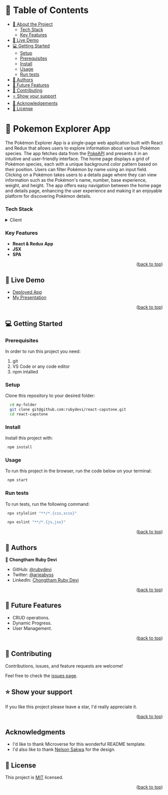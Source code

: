<!-- TABLE OF CONTENTS -->

# 📗 Table of Contents

- [📖 About the Project](#about-project)
    - [Tech Stack](#tech-stack)
    - [Key Features](#key-features)
- [🚀 Live Demo](#live-demo)
- [💻 Getting Started](#getting-started)
  - [Setup](#setup)
  - [Prerequisites](#prerequisites)
  - [Install](#install)
  - [Usage](#usage)
  - [Run tests](#run-tests)
- [👥 Authors](#authors)
- [🔭 Future Features](#future-features)
- [🤝 Contributing](#contributing)
- [⭐️ Show your support](#support)
- [🙏 Acknowledgements](#acknowledgements)
- [📝 License](#license)

# 📖 Pokemon Explorer App <a name="about-project"></a>

The Pokémon Explorer App is a single-page web application built with React and Redux that allows users to explore information about various Pokémon species. The app fetches data from the [PokeAPI](https://pokeapi.co/api/v2/pokemon?limit=151) and presents it in an intuitive and user-friendly interface. The home page displays a grid of Pokémon species, each with a unique background color pattern based on their position. Users can filter Pokémon by name using an input field. Clicking on a Pokémon takes users to a details page where they can view information such as the Pokémon's name, number, base experience, weight, and height. The app offers easy navigation between the home page and details page, enhancing the user experience and making it an enjoyable platform for discovering Pokémon details.

### Tech Stack <a name="tech-stack"></a>

<details>
  <summary>Client</summary>
  <ul>
    <li>HTML and CSS</li>
    <li>JavaScript</li>
    <li>React & Redux</li>
  </ul>
</details>

<!-- Features -->

### Key Features <a name="key-features"></a>

- **React & Redux App**
- **JSX**
- **SPA**

<p align="right">(<a href="#readme-top">back to top</a>)</p>

<!-- LIVE DEMO -->

## 🚀 Live Demo <a name="live-demo"></a>

- [Deployed App](https://64d4b5318f95a40008a1d353--rainbow-sherbet-144aa6.netlify.app/)
- [My Presentation](https://drive.google.com/file/d/1iiHlb0XE2IHCMOTJJik9v_qM8aftwXRG/view?usp=sharing)

<p align="right">(<a href="#readme-top">back to top</a>)</p>

<!-- GETTING STARTED -->

## 💻 Getting Started <a name="getting-started"></a>

### Prerequisites

In order to run this project you need:
1. git
2. VS Code or any code editor
3. npm intalled


### Setup

Clone this repository to your desired folder:
```sh
  cd my-folder
  git clone git@github.com:rubydevi/react-capstone.git
  cd react-capstone
```

### Install

Install this project with:

```sh
 npm install
```

### Usage

To run this project in the browser, run the code below on your terminal:

```sh
 npm start
```

### Run tests

To run tests, run the following command:

```sh
 npx stylelint "**/*.{css,scss}"
```

```sh
 npx eslint "**/*.{js,jsx}"
```

<p align="right">(<a href="#readme-top">back to top</a>)</p>

## 👥 Authors <a name="authors"></a>

👤 **Chongtham Ruby Devi**

- GitHub: [@rubydevi](https://github.com/rubydevi)
- Twitter: [@arieabyss](https://twitter.com/ariesabyss)
- LinkedIn: [Chongtham Ruby Devi](https://www.linkedin.com/in/chongtham-bhoomika/)

<p align="right">(<a href="#readme-top">back to top</a>)</p>

<!-- FUTURE FEATURES -->

## 🔭 Future Features <a name="future-features"></a>

- CRUD operations.
- Dynamic Progress.
- User Management.

<p align="right">(<a href="#readme-top">back to top</a>)</p>

<!-- CONTRIBUTING -->

## 🤝 Contributing <a name="contributing"></a>

Contributions, issues, and feature requests are welcome!

Feel free to check the [issues page](https://github.com/rubydevi/react-capstone/issues).

<!-- SUPPORT -->

## ⭐️ Show your support <a name="support"></a>

If you like this project please leave a star, I'd really appreciate it.

<p align="right">(<a href="#readme-top">back to top</a>)</p>

## Acknowledgments <a name="acknowledgements"></a>

- I'd like to thank Microverse for this wonderful README template.
- I'd also like to thank [Nelson Sakwa](https://www.behance.net/sakwadesignstudio) for the design.

<!-- LICENSE -->

## 📝 License <a name="license"></a>

This project is [MIT](https://github.com/rubydevi/react-capstone/blob/main/LICENSE) licensed.

<p align="right">(<a href="#readme-top">back to top</a>)</p>
